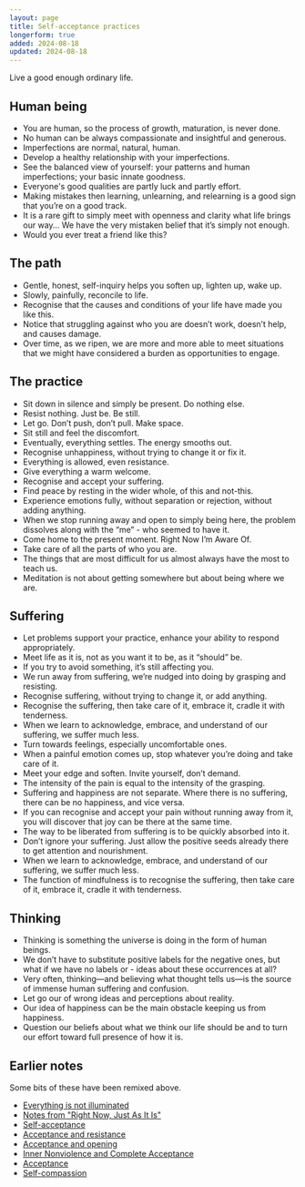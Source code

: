 ```yaml
---
layout: page
title: Self-acceptance practices
longerform: true
added: 2024-08-18
updated: 2024-08-18
---
```


Live a good enough ordinary life.

## Human being

- You are human, so the process of growth, maturation, is never done.
- No human can be always compassionate and insightful and generous.
- Imperfections are normal, natural, human.
- Develop a healthy relationship with your imperfections.
- See the balanced view of yourself: your patterns and human imperfections; your basic innate goodness.
- Everyone's good qualities are partly luck and partly effort.
- Making mistakes then learning, unlearning, and relearning is a good sign that you’re on a good track.
- It is a rare gift to simply meet with openness and clarity what life brings our way… We have the very mistaken belief that it’s simply not enough.
- Would you ever treat a friend like this?

## The path

- Gentle, honest, self-inquiry helps you soften up, lighten up, wake up.
- Slowly, painfully, reconcile to life.
- Recognise that the causes and conditions of your life have made you like this.
- Notice that struggling against who you are doesn’t work, doesn’t help, and causes damage.
- Over time, as we ripen, we are more and more able to meet situations that we might have considered a burden as opportunities to engage.

## The practice

- Sit down in silence and simply be present. Do nothing else.
- Resist nothing. Just be. Be still.
- Let go. Don’t push, don’t pull. Make space.
- Sit still and feel the discomfort.
- Eventually, everything settles. The energy smooths out.
- Recognise unhappiness, without trying to change it or fix it.
- Everything is allowed, even resistance.
- Give everything a warm welcome.
- Recognise and accept your suffering. 
- Find peace by resting in the wider whole, of this and not-this.
- Experience emotions fully, without separation or rejection, without adding anything.
- When we stop running away and open to simply being here, the problem dissolves along with the “me” - who seemed to have it.
- Come home to the present moment. Right Now I’m Aware Of.
- Take care of all the parts of who you are.
- The things that are most difficult for us almost always have the most to teach us.
- Meditation is not about getting somewhere but about being where we are.

## Suffering

- Let problems support your practice, enhance your ability to respond appropriately.
- Meet life as it is, not as you want it to be, as it “should” be. 
- If you try to avoid something, it’s still affecting you.
- We run away from suffering, we’re nudged into doing by grasping and resisting.
- Recognise suffering, without trying to change it, or add anything.
- Recognise the suffering, then take care of it, embrace it, cradle it with tenderness.
- When we learn to acknowledge, embrace, and understand of our suffering, we suffer much less.
- Turn towards feelings, especially uncomfortable ones.
- When a painful emotion comes up, stop whatever you’re doing and take care of it.
- Meet your edge and soften. Invite yourself, don’t demand.
- The intensity of the pain is equal to the intensity of the grasping.
- Suffering and happiness are not separate. Where there is no suffering, there can be no happiness, and vice versa.
- If you can recognise and accept your pain without running away from it, you will discover that joy can be there at the same time.
- The way to be liberated from suffering is to be quickly absorbed into it.
- Don’t ignore your suffering. Just allow the positive seeds already there to get attention and nourishment.
- When we learn to acknowledge, embrace, and understand of our suffering, we suffer much less.
- The function of mindfulness is to recognise the suffering, then take care of it, embrace it, cradle it with tenderness.

## Thinking

- Thinking is something the universe is doing in the form of human beings.
- We don’t have to substitute positive labels for the negative ones, but what if we have no labels or - ideas about these occurrences at all?
- Very often, thinking—and believing what thought tells us—is the source of immense human suffering and confusion.
- Let go our of wrong ideas and perceptions about reality.
- Our idea of happiness can be the main obstacle keeping us from happiness.
- Question our beliefs about what we think our life should be and to turn our effort toward full presence of how it is.

## Earlier notes

Some bits of these have been remixed above.

- [Everything is not illuminated](/thinking/everything-is-not-Illuminated/)
- [Notes from "Right Now, Just As It Is"](/thinking/notes-from-right-now-just-as-it-is/)
- [Self-acceptance](/thinking/self-acceptance/)
- [Acceptance and resistance](/thinking/acceptance-and-resistance/)
- [Acceptance and opening](/thinking/acceptance-and-opening/)
- [Inner Nonviolence and Complete Acceptance](/thinking/zen/inner-nonviolence-and-complete-acceptance/)
- [Acceptance](/thinking/zen/acceptance/)
- [Self-compassion](/thinking/self-compassion/)
